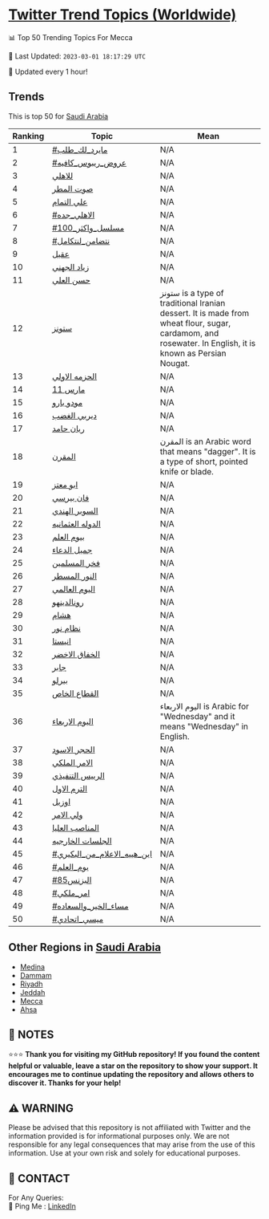 [Twitter Trend Topics (Worldwide)](https://github.com/ErcinDedeoglu/Twitter-Trend-Topics)
==========


📊 Top 50 Trending Topics For Mecca

📆 Last Updated: `2023-03-01 18:17:29 UTC`

🔧 Updated every 1 hour!


## Trends

This is top 50 for [Saudi Arabia](</Saudi Arabia>)

| Ranking | Topic | Mean |
| ------- | ------------ | ------------ |
| 1 | [#مايرد_لك_طلب](http://twitter.com/search?q=%23%d9%85%d8%a7%d9%8a%d8%b1%d8%af_%d9%84%d9%83_%d8%b7%d9%84%d8%a8) | N/A |
| 2 | [#عروض_ريبوس_كافيه](http://twitter.com/search?q=%23%d8%b9%d8%b1%d9%88%d8%b6_%d8%b1%d9%8a%d8%a8%d9%88%d8%b3_%d9%83%d8%a7%d9%81%d9%8a%d9%87) | N/A |
| 3 | [للاهلي](http://twitter.com/search?q=%d9%84%d9%84%d8%a7%d9%87%d9%84%d9%8a) | N/A |
| 4 | [صوت المطر](http://twitter.com/search?q=%d8%b5%d9%88%d8%aa+%d8%a7%d9%84%d9%85%d8%b7%d8%b1) | N/A |
| 5 | [علي التمام](http://twitter.com/search?q=%d8%b9%d9%84%d9%8a+%d8%a7%d9%84%d8%aa%d9%85%d8%a7%d9%85) | N/A |
| 6 | [#الاهلي_جده](http://twitter.com/search?q=%23%d8%a7%d9%84%d8%a7%d9%87%d9%84%d9%8a_%d8%ac%d8%af%d9%87) | N/A |
| 7 | [#100_مسلسل_واكثر](http://twitter.com/search?q=%23100_%d9%85%d8%b3%d9%84%d8%b3%d9%84_%d9%88%d8%a7%d9%83%d8%ab%d8%b1) | N/A |
| 8 | [#نتضامن_لنتكامل](http://twitter.com/search?q=%23%d9%86%d8%aa%d8%b6%d8%a7%d9%85%d9%86_%d9%84%d9%86%d8%aa%d9%83%d8%a7%d9%85%d9%84) | N/A |
| 9 | [عقيل](http://twitter.com/search?q=%d8%b9%d9%82%d9%8a%d9%84) | N/A |
| 10 | [زياد الجهني](http://twitter.com/search?q=%d8%b2%d9%8a%d8%a7%d8%af+%d8%a7%d9%84%d8%ac%d9%87%d9%86%d9%8a) | N/A |
| 11 | [حسن العلي](http://twitter.com/search?q=%d8%ad%d8%b3%d9%86+%d8%a7%d9%84%d8%b9%d9%84%d9%8a) | N/A |
| 12 | [ستونز](http://twitter.com/search?q=%d8%b3%d8%aa%d9%88%d9%86%d8%b2) | ستونز is a type of traditional Iranian dessert. It is made from wheat flour, sugar, cardamom, and rosewater. In English, it is known as Persian Nougat. |
| 13 | [الحزمه الاولي](http://twitter.com/search?q=%d8%a7%d9%84%d8%ad%d8%b2%d9%85%d9%87+%d8%a7%d9%84%d8%a7%d9%88%d9%84%d9%8a) | N/A |
| 14 | [11 مارس](http://twitter.com/search?q=11+%d9%85%d8%a7%d8%b1%d8%b3) | N/A |
| 15 | [مودو بارو](http://twitter.com/search?q=%d9%85%d9%88%d8%af%d9%88+%d8%a8%d8%a7%d8%b1%d9%88) | N/A |
| 16 | [ديربي الغضب](http://twitter.com/search?q=%d8%af%d9%8a%d8%b1%d8%a8%d9%8a+%d8%a7%d9%84%d8%ba%d8%b6%d8%a8) | N/A |
| 17 | [ريان حامد](http://twitter.com/search?q=%d8%b1%d9%8a%d8%a7%d9%86+%d8%ad%d8%a7%d9%85%d8%af) | N/A |
| 18 | [المقرن](http://twitter.com/search?q=%d8%a7%d9%84%d9%85%d9%82%d8%b1%d9%86) | المقرن is an Arabic word that means "dagger". It is a type of short, pointed knife or blade. |
| 19 | [ابو معتز](http://twitter.com/search?q=%d8%a7%d8%a8%d9%88+%d9%85%d8%b9%d8%aa%d8%b2) | N/A |
| 20 | [فان بيرسي](http://twitter.com/search?q=%d9%81%d8%a7%d9%86+%d8%a8%d9%8a%d8%b1%d8%b3%d9%8a) | N/A |
| 21 | [السوبر الهندي](http://twitter.com/search?q=%d8%a7%d9%84%d8%b3%d9%88%d8%a8%d8%b1+%d8%a7%d9%84%d9%87%d9%86%d8%af%d9%8a) | N/A |
| 22 | [الدوله العثمانيه](http://twitter.com/search?q=%d8%a7%d9%84%d8%af%d9%88%d9%84%d9%87+%d8%a7%d9%84%d8%b9%d8%ab%d9%85%d8%a7%d9%86%d9%8a%d9%87) | N/A |
| 23 | [بيوم العلم](http://twitter.com/search?q=%d8%a8%d9%8a%d9%88%d9%85+%d8%a7%d9%84%d8%b9%d9%84%d9%85) | N/A |
| 24 | [جميل الدعاء](http://twitter.com/search?q=%d8%ac%d9%85%d9%8a%d9%84+%d8%a7%d9%84%d8%af%d8%b9%d8%a7%d8%a1) | N/A |
| 25 | [فخر المسلمين](http://twitter.com/search?q=%d9%81%d8%ae%d8%b1+%d8%a7%d9%84%d9%85%d8%b3%d9%84%d9%85%d9%8a%d9%86) | N/A |
| 26 | [النور المسطر](http://twitter.com/search?q=%d8%a7%d9%84%d9%86%d9%88%d8%b1+%d8%a7%d9%84%d9%85%d8%b3%d8%b7%d8%b1) | N/A |
| 27 | [اليوم العالمي](http://twitter.com/search?q=%d8%a7%d9%84%d9%8a%d9%88%d9%85+%d8%a7%d9%84%d8%b9%d8%a7%d9%84%d9%85%d9%8a) | N/A |
| 28 | [رونالدينهو](http://twitter.com/search?q=%d8%b1%d9%88%d9%86%d8%a7%d9%84%d8%af%d9%8a%d9%86%d9%87%d9%88) | N/A |
| 29 | [هشام](http://twitter.com/search?q=%d9%87%d8%b4%d8%a7%d9%85) | N/A |
| 30 | [نظام نور](http://twitter.com/search?q=%d9%86%d8%b8%d8%a7%d9%85+%d9%86%d9%88%d8%b1) | N/A |
| 31 | [انيستا](http://twitter.com/search?q=%d8%a7%d9%86%d9%8a%d8%b3%d8%aa%d8%a7) | N/A |
| 32 | [الخفاق الاخضر](http://twitter.com/search?q=%d8%a7%d9%84%d8%ae%d9%81%d8%a7%d9%82+%d8%a7%d9%84%d8%a7%d8%ae%d8%b6%d8%b1) | N/A |
| 33 | [جابر](http://twitter.com/search?q=%d8%ac%d8%a7%d8%a8%d8%b1) | N/A |
| 34 | [بيرلو](http://twitter.com/search?q=%d8%a8%d9%8a%d8%b1%d9%84%d9%88) | N/A |
| 35 | [القطاع الخاص](http://twitter.com/search?q=%d8%a7%d9%84%d9%82%d8%b7%d8%a7%d8%b9+%d8%a7%d9%84%d8%ae%d8%a7%d8%b5) | N/A |
| 36 | [اليوم الاربعاء](http://twitter.com/search?q=%d8%a7%d9%84%d9%8a%d9%88%d9%85+%d8%a7%d9%84%d8%a7%d8%b1%d8%a8%d8%b9%d8%a7%d8%a1) | اليوم الاربعاء is Arabic for "Wednesday" and it means "Wednesday" in English. |
| 37 | [الحجر الاسود](http://twitter.com/search?q=%d8%a7%d9%84%d8%ad%d8%ac%d8%b1+%d8%a7%d9%84%d8%a7%d8%b3%d9%88%d8%af) | N/A |
| 38 | [الامر الملكي](http://twitter.com/search?q=%d8%a7%d9%84%d8%a7%d9%85%d8%b1+%d8%a7%d9%84%d9%85%d9%84%d9%83%d9%8a) | N/A |
| 39 | [الرييس التنفيذي](http://twitter.com/search?q=%d8%a7%d9%84%d8%b1%d9%8a%d9%8a%d8%b3+%d8%a7%d9%84%d8%aa%d9%86%d9%81%d9%8a%d8%b0%d9%8a) | N/A |
| 40 | [الترم الاول](http://twitter.com/search?q=%d8%a7%d9%84%d8%aa%d8%b1%d9%85+%d8%a7%d9%84%d8%a7%d9%88%d9%84) | N/A |
| 41 | [اوزيل](http://twitter.com/search?q=%d8%a7%d9%88%d8%b2%d9%8a%d9%84) | N/A |
| 42 | [ولي الامر](http://twitter.com/search?q=%d9%88%d9%84%d9%8a+%d8%a7%d9%84%d8%a7%d9%85%d8%b1) | N/A |
| 43 | [المناصب العليا](http://twitter.com/search?q=%d8%a7%d9%84%d9%85%d9%86%d8%a7%d8%b5%d8%a8+%d8%a7%d9%84%d8%b9%d9%84%d9%8a%d8%a7) | N/A |
| 44 | [الجلسات الخارجيه](http://twitter.com/search?q=%d8%a7%d9%84%d8%ac%d9%84%d8%b3%d8%a7%d8%aa+%d8%a7%d9%84%d8%ae%d8%a7%d8%b1%d8%ac%d9%8a%d9%87) | N/A |
| 45 | [#اين_هييه_الاعلام_من_البكيري](http://twitter.com/search?q=%23%d8%a7%d9%8a%d9%86_%d9%87%d9%8a%d9%8a%d9%87_%d8%a7%d9%84%d8%a7%d8%b9%d9%84%d8%a7%d9%85_%d9%85%d9%86_%d8%a7%d9%84%d8%a8%d9%83%d9%8a%d8%b1%d9%8a) | N/A |
| 46 | [#يوم_العلم](http://twitter.com/search?q=%23%d9%8a%d9%88%d9%85_%d8%a7%d9%84%d8%b9%d9%84%d9%85) | N/A |
| 47 | [#البزنس85](http://twitter.com/search?q=%23%d8%a7%d9%84%d8%a8%d8%b2%d9%86%d8%b385) | N/A |
| 48 | [#امر_ملكي](http://twitter.com/search?q=%23%d8%a7%d9%85%d8%b1_%d9%85%d9%84%d9%83%d9%8a) | N/A |
| 49 | [#مساء_الخير_والسعاده](http://twitter.com/search?q=%23%d9%85%d8%b3%d8%a7%d8%a1_%d8%a7%d9%84%d8%ae%d9%8a%d8%b1_%d9%88%d8%a7%d9%84%d8%b3%d8%b9%d8%a7%d8%af%d9%87) | N/A |
| 50 | [#ميسي_اتحادي](http://twitter.com/search?q=%23%d9%85%d9%8a%d8%b3%d9%8a_%d8%a7%d8%aa%d8%ad%d8%a7%d8%af%d9%8a) | N/A |



## Other Regions in [Saudi Arabia](</Saudi Arabia>)

* [Medina](</Saudi Arabia/Medina.md>)
* [Dammam](</Saudi Arabia/Dammam.md>)
* [Riyadh](</Saudi Arabia/Riyadh.md>)
* [Jeddah](</Saudi Arabia/Jeddah.md>)
* [Mecca](</Saudi Arabia/Mecca.md>)
* [Ahsa](</Saudi Arabia/Ahsa.md>)



## 📝 NOTES

⭐⭐⭐ **Thank you for visiting my GitHub repository! If you found the content helpful or valuable, leave a star on the repository to show your support. It encourages me to continue updating the repository and allows others to discover it. Thanks for your help!**


## ⚠️ WARNING

Please be advised that this repository is not affiliated with Twitter and the information provided is for informational purposes only. We are not responsible for any legal consequences that may arise from the use of this information. Use at your own risk and solely for educational purposes.


## 📨 CONTACT

 For Any Queries:  
            🏓 Ping Me : [LinkedIn](https://www.linkedin.com/in/ercindedeoglu/)
